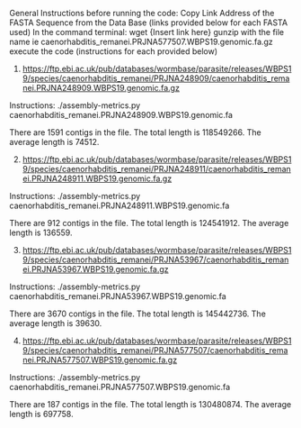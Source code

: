 General Instructions before running the code:
    Copy Link Address of the FASTA Sequence from the Data Base (links provided below for each FASTA used)
    In the command terminal:
        wget {Insert link here}
        gunzip with the file name ie caenorhabditis_remanei.PRJNA577507.WBPS19.genomic.fa.gz
        execute the code (instructions for each provided below)


1. https://ftp.ebi.ac.uk/pub/databases/wormbase/parasite/releases/WBPS19/species/caenorhabditis_remanei/PRJNA248909/caenorhabditis_remanei.PRJNA248909.WBPS19.genomic.fa.gz

Instructions: ./assembly-metrics.py caenorhabditis_remanei.PRJNA248909.WBPS19.genomic.fa

There are 1591 contigs in the file. The total length is 118549266. The average length is 74512.

2. https://ftp.ebi.ac.uk/pub/databases/wormbase/parasite/releases/WBPS19/species/caenorhabditis_remanei/PRJNA248911/caenorhabditis_remanei.PRJNA248911.WBPS19.genomic.fa.gz

Instructions: ./assembly-metrics.py caenorhabditis_remanei.PRJNA248911.WBPS19.genomic.fa

There are 912 contigs in the file. The total length is 124541912. The average length is 136559.

3.  https://ftp.ebi.ac.uk/pub/databases/wormbase/parasite/releases/WBPS19/species/caenorhabditis_remanei/PRJNA53967/caenorhabditis_remanei.PRJNA53967.WBPS19.genomic.fa.gz

Instructions: ./assembly-metrics.py caenorhabditis_remanei.PRJNA53967.WBPS19.genomic.fa

There are 3670 contigs in the file. The total length is 145442736. The average length is 39630.

4. https://ftp.ebi.ac.uk/pub/databases/wormbase/parasite/releases/WBPS19/species/caenorhabditis_remanei/PRJNA577507/caenorhabditis_remanei.PRJNA577507.WBPS19.genomic.fa.gz

Instructions: ./assembly-metrics.py caenorhabditis_remanei.PRJNA577507.WBPS19.genomic.fa

There are 187 contigs in the file. The total length is 130480874. The average length is 697758.



